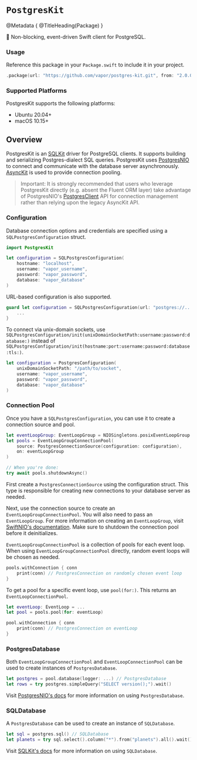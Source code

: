 # ``PostgresKit``

@Metadata {
    @TitleHeading(Package)
}

🐘 Non-blocking, event-driven Swift client for PostgreSQL.

### Usage

Reference this package in your `Package.swift` to include it in your project.

```swift
.package(url: "https://github.com/vapor/postgres-kit.git", from: "2.0.0")
```

### Supported Platforms

PostgresKit supports the following platforms:

- Ubuntu 20.04+
- macOS 10.15+

## Overview

PostgresKit is an [SQLKit] driver for PostgreSQL clients. It supports building and serializing Postgres-dialect SQL queries. PostgresKit uses [PostgresNIO] to connect and communicate with the database server asynchronously. [AsyncKit] is used to provide connection pooling.

> Important: It is strongly recommended that users who leverage PostgresKit directly (e.g. absent the Fluent ORM layer) take advantage of PostgresNIO's [PostgresClient] API for connection management rather than relying upon the legacy AsyncKit API.

### Configuration

Database connection options and credentials are specified using a ``SQLPostgresConfiguration`` struct. 

```swift
import PostgresKit

let configuration = SQLPostgresConfiguration(
    hostname: "localhost",
    username: "vapor_username",
    password: "vapor_password",
    database: "vapor_database"
)
```

URL-based configuration is also supported.

```swift
guard let configuration = SQLPostgresConfiguration(url: "postgres://...") else {
    ...
}
```

To connect via unix-domain sockets, use ``SQLPostgresConfiguration/init(unixDomainSocketPath:username:password:database:)`` instead of ``SQLPostgresConfiguration/init(hostname:port:username:password:database:tls:)``.

```swift
let configuration = PostgresConfiguration(
    unixDomainSocketPath: "/path/to/socket",
    username: "vapor_username",
    password: "vapor_password",
    database: "vapor_database"
)
```

### Connection Pool

Once you have a ``SQLPostgresConfiguration``, you can use it to create a connection source and pool.

```swift
let eventLoopGroup: EventLoopGroup = NIOSingletons.posixEventLoopGroup
let pools = EventLoopGroupConnectionPool(
    source: PostgresConnectionSource(configuration: configuration), 
    on: eventLoopGroup
)

// When you're done:
try await pools.shutdownAsync()
```

First create a ``PostgresConnectionSource`` using the configuration struct. This type is responsible for creating new connections to your database server as needed.

Next, use the connection source to create an `EventLoopGroupConnectionPool`. You will also need to pass an `EventLoopGroup`. For more information on creating an `EventLoopGroup`, visit [SwiftNIO's documentation]. Make sure to shutdown the connection pool before it deinitializes. 

`EventLoopGroupConnectionPool` is a collection of pools for each event loop. When using `EventLoopGroupConnectionPool` directly, random event loops will be chosen as needed.

```swift
pools.withConnection { conn 
    print(conn) // PostgresConnection on randomly chosen event loop
}
```

To get a pool for a specific event loop, use `pool(for:)`. This returns an `EventLoopConnectionPool`. 

```swift
let eventLoop: EventLoop = ...
let pool = pools.pool(for: eventLoop)

pool.withConnection { conn
    print(conn) // PostgresConnection on eventLoop
}
```

### PostgresDatabase

Both `EventLoopGroupConnectionPool` and `EventLoopConnectionPool` can be used to create instances of `PostgresDatabase`.

```swift
let postgres = pool.database(logger: ...) // PostgresDatabase
let rows = try postgres.simpleQuery("SELECT version();").wait()
```

Visit [PostgresNIO's docs] for more information on using `PostgresDatabase`.

### SQLDatabase

A `PostgresDatabase` can be used to create an instance of `SQLDatabase`.

```swift
let sql = postgres.sql() // SQLDatabase
let planets = try sql.select().column("*").from("planets").all().wait()
```

Visit [SQLKit's docs] for more information on using `SQLDatabase`. 

[SQLKit]: https://github.com/vapor/sql-kit
[SQLKit's docs]: https://api.vapor.codes/sqlkit/documentation/sqlkit
[PostgresNIO]: https://github.com/vapor/postgres-nio
[PostgresNIO's docs]: https://api.vapor.codes/postgresnio/documentation/postgresnio
[AsyncKit]: https://github.com/vapor/async-kit
[PostgresClient]: https://api.vapor.codes/postgresnio/documentation/postgresnio/postgresclient 
[SwiftNIO's documentation]: https://swiftpackageindex.com/apple/swift-nio/documentation/nio
